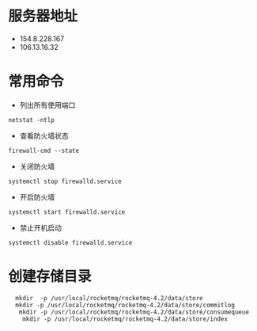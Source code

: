 # 服务器地址

- 154.8.228.167
- 106.13.16.32
# 常用命令
 * 列出所有使用端口
  ```
  netstat -ntlp
  ```

  * 查看防火墙状态
   
   ```
   firewall-cmd --state
   ```
   * 关闭防火墙
   ```
   systemctl stop firewalld.service
   ```
   * 开启防火墙 
   ```
   systemctl start firewalld.service

   ```
   * 禁止开机启动
   ```
 systemctl disable firewalld.service
   ```

#  创建存储目录
```
  mkdir  -p /usr/local/rocketmq/rocketmq-4.2/data/store
  mkdir -p /usr/local/rocketmq/rocketmq-4.2/data/store/commitlog
   mkdir -p /usr/local/rocketmq/rocketmq-4.2/data/store/consumequeue
    mkdir -p /usr/local/rocketmq/rocketmq-4.2/data/store/index
 
```
